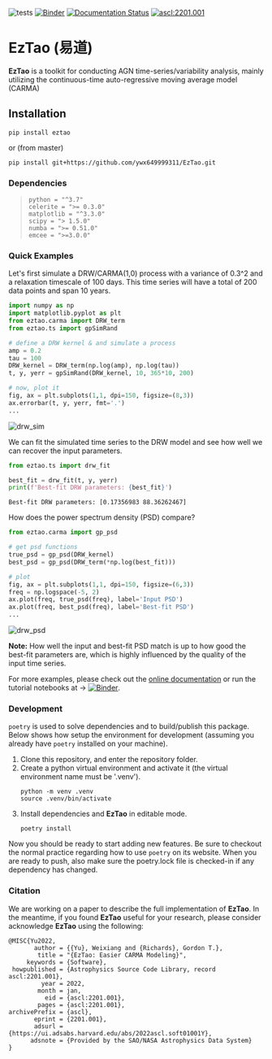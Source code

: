 ![tests](https://github.com/ywx649999311/EzTao/workflows/tests/badge.svg)
[![Binder](https://mybinder.org/badge_logo.svg)](https://mybinder.org/v2/gh/ywx649999311/EzTao/v0.4.0?filepath=docs/notebooks)
[![Documentation Status](https://readthedocs.org/projects/eztao/badge/?version=latest)](https://eztao.readthedocs.io/en/latest/)
<a href="https://ascl.net/2201.001"><img src="https://img.shields.io/badge/ascl-2201.001-blue.svg?colorB=262255" alt="ascl:2201.001" /></a>
# EzTao (易道)
**EzTao** is a toolkit for conducting AGN time-series/variability analysis, mainly utilizing the continuous-time auto-regressive moving average model (CARMA)

## Installation
```
pip install eztao
```
or (from master)
```
pip install git+https://github.com/ywx649999311/EzTao.git
```
### Dependencies
>```
>python = "^3.7"
>celerite = ">= 0.3.0"
>matplotlib = "^3.3.0"
>scipy = "> 1.5.0"
>numba = ">= 0.51.0"
>emcee = ">=3.0.0"
>```

### Quick Examples
Let's first simulate a DRW/CARMA(1,0) process with a variance of 0.3^2 and a relaxation timescale of 100 days. This time series will have a total of 200 data points and span 10 years.
```python
import numpy as np
import matplotlib.pyplot as plt
from eztao.carma import DRW_term
from eztao.ts import gpSimRand

# define a DRW kernel & and simulate a process
amp = 0.2
tau = 100
DRW_kernel = DRW_term(np.log(amp), np.log(tau))
t, y, yerr = gpSimRand(DRW_kernel, 10, 365*10, 200)

# now, plot it
fig, ax = plt.subplots(1,1, dpi=150, figsize=(8,3))
ax.errorbar(t, y, yerr, fmt='.')
...
```
![drw_sim](include/drw_sim.png)

We can fit the simulated time series to the DRW model and see how well we can recover the input parameters.
```python
from eztao.ts import drw_fit

best_fit = drw_fit(t, y, yerr)
print(f'Best-fit DRW parameters: {best_fit}')
```
```shell
Best-fit DRW parameters: [0.17356983 88.36262467]
```

How does the power spectrum density (PSD) compare?
```python
from eztao.carma import gp_psd

# get psd functions
true_psd = gp_psd(DRW_kernel)
best_psd = gp_psd(DRW_term(*np.log(best_fit)))

# plot
fig, ax = plt.subplots(1,1, dpi=150, figsize=(6,3))
freq = np.logspace(-5, 2)
ax.plot(freq, true_psd(freq), label='Input PSD')
ax.plot(freq, best_psd(freq), label='Best-fit PSD')
...
```
![drw_psd](include/drw_psd.png)

__Note:__ How well the input and best-fit PSD match is up to how good the best-fit parameters are, which is highly influenced by the quality of the input time series. 

For more examples, please check out the [online documentation](https://eztao.readthedocs.io/en/latest/) or run the tutorial notebooks at ->
[![Binder](https://mybinder.org/badge_logo.svg)](https://mybinder.org/v2/gh/ywx649999311/EzTao/v0.4.0?filepath=docs/notebooks).

### Development
`poetry` is used to solve dependencies and to build/publish this package. Below shows how setup the environment for development (assuming you already have `poetry` installed on your machine). 

1. Clone this repository, and enter the repository folder.
2. Create a python virtual environment and activate it (the virtual environment name must be '.venv'). 
    ```
    python -m venv .venv
    source .venv/bin/activate
    ```
3. Install dependencies and **EzTao** in editable mode.
   ```
   poetry install
   ```

Now you should be ready to start adding new features. Be sure to checkout the normal practice regarding how to use `poetry` on its website. When you are ready to push, also make sure the poetry.lock file is checked-in if any dependency has changed. 

### Citation
We are working on a paper to describe the full implementation of **EzTao**. In the meantime, if you found **EzTao** useful for your research, please consider acknowledge **EzTao** using the following:

```
@MISC{Yu2022,
       author = {{Yu}, Weixiang and {Richards}, Gordon T.},
        title = "{EzTao: Easier CARMA Modeling}",
     keywords = {Software},
 howpublished = {Astrophysics Source Code Library, record ascl:2201.001},
         year = 2022,
        month = jan,
          eid = {ascl:2201.001},
        pages = {ascl:2201.001},
archivePrefix = {ascl},
       eprint = {2201.001},
       adsurl = {https://ui.adsabs.harvard.edu/abs/2022ascl.soft01001Y},
      adsnote = {Provided by the SAO/NASA Astrophysics Data System}
}
```

